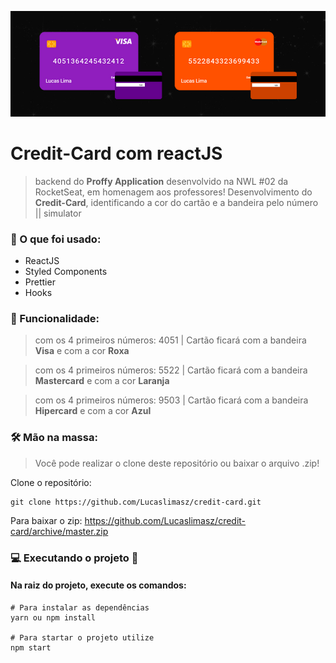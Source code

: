<p align="center">
  <img src="wallpaper.jpg" alt="Credit Card" />
</p>

# Credit-Card com reactJS

> backend do **Proffy Application** desenvolvido na NWL #02 da RocketSeat, em homenagem aos professores!
> Desenvolvimento do **Credit-Card**, identificando a cor do cartão e a bandeira pelo número || simulator

### 📄 O que foi usado:

- ReactJS
- Styled Components
- Prettier
- Hooks


### 🎯 Funcionalidade:

> com os 4 primeiros números: 4051 | Cartão ficará com a bandeira **Visa** e com a cor **Roxa**

> com os 4 primeiros números: 5522 | Cartão ficará com a bandeira **Mastercard** e com a cor **Laranja**

> com os 4 primeiros números: 9503 | Cartão ficará com a bandeira **Hipercard** e com a cor **Azul**

### 🛠 Mão na massa:

> Você pode realizar o clone deste repositório ou baixar o arquivo .zip!

Clone o repositório:

````
git clone https://github.com/Lucaslimasz/credit-card.git
````

Para baixar o zip: https://github.com/Lucaslimasz/credit-card/archive/master.zip

### 💻 Executando o projeto 🚀

#### Na raiz do projeto, execute os comandos:

````
# Para instalar as dependências
yarn ou npm install

# Para startar o projeto utilize
npm start
````
